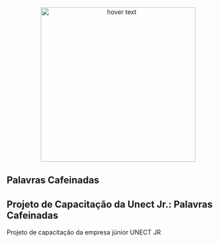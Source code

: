 <div align="center">
  <img src="https://github.com/pdroliveira1/ProjetoCapacitacaoUnect/blob/main/Projeto/Assets/logo_branca.svg" width="350" title="hover text">
</div>

<p align="center"><h2>Palavras Cafeinadas</h2></p>

## Projeto de Capacitação da Unect Jr.: Palavras Cafeinadas
Projeto de capacitação da empresa júnior UNECT JR
